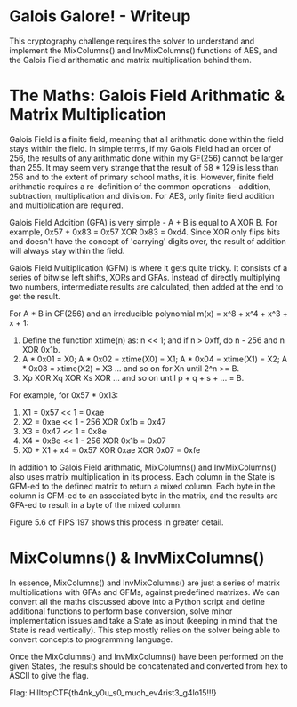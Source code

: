 # Galois Galore! - Writeup

This cryptography challenge requires the solver to understand and implement the MixColumns() and InvMixColumns() functions of AES, and the Galois Field arithematic and matrix multiplication behind them.

# The Maths: Galois Field Arithmatic & Matrix Multiplication

Galois Field is a finite field, meaning that all arithmatic done within the field stays within the field.
In simple terms, if my Galois Field had an order of 256, the results of any arithmatic done within my GF(256) cannot be larger than 255.
It may seem very strange that the result of 58 * 129 is less than 256 and to the extent of primary school maths, it is.
However, finite field arithmatic requires a re-definition of the common operations - addition, subtraction, multiplication and division.
For AES, only finite field addition and multiplication are required.

Galois Field Addition (GFA) is very simple - A + B is equal to A XOR B.
For example, 0x57 + 0x83 = 0x57 XOR 0x83 = 0xd4.
Since XOR only flips bits and doesn't have the concept of 'carrying' digits over, the result of addition will always stay within the field.

Galois Field Multiplication (GFM) is where it gets quite tricky.
It consists of a series of bitwise left shifts, XORs and GFAs. 
Instead of directly multiplying two numbers, intermediate results are calculated, then added at the end to get the result.

For A * B in GF(256) and an irreducible polynomial m(x) = x^8 + x^4 + x^3 + x + 1:
1. Define the function xtime(n) as: n << 1; and if n > 0xff, do n - 256 and n XOR 0x1b.
2. A * 0x01 = X0; A * 0x02 = xtime(X0) = X1; A * 0x04 = xtime(X1) = X2; A * 0x08 = xtime(X2) = X3 ... and so on for Xn until 2^n >= B.
3. Xp XOR Xq XOR Xs XOR ... and so on until p + q + s + ... = B.

For example, for 0x57 * 0x13:
1. X1 = 0x57 << 1 = 0xae
2. X2 = 0xae << 1 - 256 XOR 0x1b = 0x47
3. X3 = 0x47 << 1 = 0x8e
4. X4 = 0x8e << 1 - 256 XOR 0x1b = 0x07
5. X0 + X1 + x4 = 0x57 XOR 0xae XOR 0x07 = 0xfe

In addition to Galois Field arithmatic, MixColumns() and InvMixColumns() also uses matrix multiplication in its process.
Each column in the State is GFM-ed to the defined matrix to return a mixed column.
Each byte in the column is GFM-ed to an associated byte in the matrix, and the results are GFA-ed to result in a byte of the mixed column.

Figure 5.6 of FIPS 197 shows this process in greater detail.

# MixColumns() & InvMixColumns()

In essence, MixColumns() and InvMixColumns() are just a series of matrix multiplications with GFAs and GFMs, against predefined matrixes.
We can convert all the maths discussed above into a Python script and define additional functions to perform base conversion, solve minor implementation issues and take a State as input (keeping in mind that the State is read vertically).
This step mostly relies on the solver being able to convert concepts to programming language.

Once the MixColumns() and InvMixColumns() have been performed on the given States, the results should be concatenated and converted from hex to ASCII to give the flag.

Flag: HilltopCTF{th4nk_y0u_s0_much_ev4rist3_g4lo15!!!}
